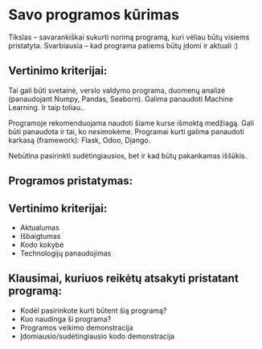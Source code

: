 # Savo programos kūrimas

Tikslas – savarankiškai sukurti norimą programą, kuri vėliau būtų visiems pristatyta. Svarbiausia – kad programa patiems būtų įdomi ir aktuali :)

## Vertinimo kriterijai:
Tai gali būti svetainė, verslo valdymo programa, duomenų analizė (panaudojant Numpy, Pandas, Seaborn). Galima panaudoti Machine Learning. Ir taip toliau..

Programoje rekomenduojama naudoti šiame kurse išmoktą medžiagą. Gali būti panaudota ir tai, ko nesimokėme. Programai kurti galima panaudoti karkasą (framework): Flask, Odoo, Django.

Nebūtina pasirinkti sudėtingiausios, bet ir kad būtų pakankamas iššūkis.

## Programos pristatymas:

## Vertinimo kriterijai:
* Aktualumas
* Išbaigtumas
* Kodo kokybė
* Technologijų panaudojimas

## Klausimai, kuriuos reikėtų atsakyti pristatant programą:
* Kodėl pasirinkote kurti būtent šią programą?
* Kuo naudinga ši programa?
* Programos veikimo demonstracija
* Įdomiausio/sudėtingiausio kodo demonstracija